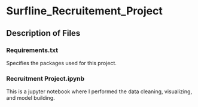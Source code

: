 

# Surfline_Recruitement_Project
 
## Description of Files

### Requirements.txt
Specifies the packages used for this project.

### Recruitment Project.ipynb
This is a jupyter notebook where I performed the data cleaning, visualizing, and model building.

